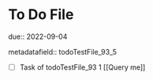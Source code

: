 # To Do File

due:: 2022-09-04

metadatafield:: todoTestFile_93_5

- [ ] Task of todoTestFile_93 1 [[Query me]]
